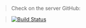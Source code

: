> Check on the server GitHub:

> [![Build Status](https://travis-ci.org/joemccann/dillinger.svg?branch=master)](https://binatik.github.io/landing--shop-clothing)